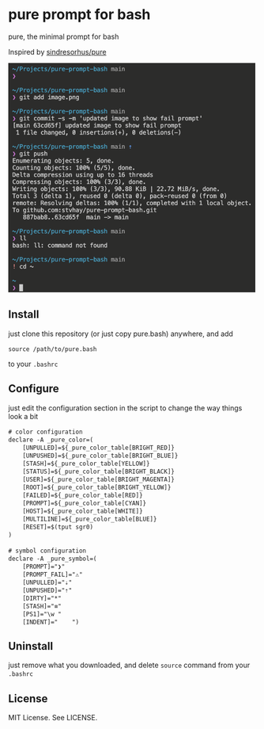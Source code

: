 # pure prompt for bash
pure, the minimal prompt for bash

Inspired by [sindresorhus/pure](https://github.com/sindresorhus/pure)

![Shell Images](image.png "Shell Images")

## Install

just clone this repository (or just copy pure.bash) anywhere, and add

    source /path/to/pure.bash

to your `.bashrc`

## Configure

just edit the configuration section in the script to change the way things look a bit

    # color configuration
    declare -A _pure_color=(
        [UNPULLED]=${_pure_color_table[BRIGHT_RED]}
        [UNPUSHED]=${_pure_color_table[BRIGHT_BLUE]}
        [STASH]=${_pure_color_table[YELLOW]}
        [STATUS]=${_pure_color_table[BRIGHT_BLACK]}
        [USER]=${_pure_color_table[BRIGHT_MAGENTA]}
        [ROOT]=${_pure_color_table[BRIGHT_YELLOW]}
        [FAILED]=${_pure_color_table[RED]}
        [PROMPT]=${_pure_color_table[CYAN]}
        [HOST]=${_pure_color_table[WHITE]}
        [MULTILINE]=${_pure_color_table[BLUE]}
        [RESET]=$(tput sgr0)
    )

    # symbol configuration
    declare -A _pure_symbol=(
        [PROMPT]="❯"
        [PROMPT_FAIL]="⚠"
        [UNPULLED]="⇣"
        [UNPUSHED]="⇡"
        [DIRTY]="*"
        [STASH]="≡"
        [PS1]="\w "
        [INDENT]="    ")

## Uninstall

just remove what you downloaded, and delete `source` command from your `.bashrc`

## License

MIT License. See LICENSE.
